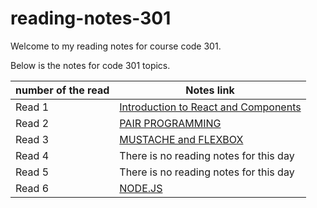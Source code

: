 # reading-notes-301

Welcome to my reading notes for course code 301.

Below is the notes for code 301 topics.

|     number of the read                                    |   Notes link                                         |
|-----------------------------------------------------------|------------------------------------------------------|
| Read 1                                                    | [Introduction to React and Components](./read1.md)   |
| Read 2                                                    | [PAIR PROGRAMMING](./read2.md)                       |
| Read 3                                                    | [MUSTACHE and FLEXBOX](./read3.md)                   |
| Read 4                                                    |  There is no reading notes for this day              |
| Read 5                                                    |  There is no reading notes for this day              |
| Read 6                                                    | [NODE.JS](./read6.md)                   |



